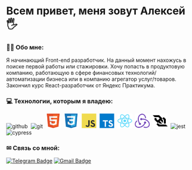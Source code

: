 # Всем привет, меня зовут Алексей 🖐️

### :man_technologist: Обо мне:
Я начинающий Front-end разработчик. 
На данный момент нахожусь в поиске первой работы или стажировки. 
Хочу попасть в продуктовую компанию,  работающую в сфере финансовых технологий/автоматизации бизнеса или в компанию агрегатор услуг/товаров.
Закончил курс React-разработчик от Яндекс Практикума. 

### 💻 Технологии, которым я владею:
<div>
    <img src="https://user-images.githubusercontent.com/25181517/192108374-8da61ba1-99ec-41d7-80b8-fb2f7c0a4948.png" title="github" alt="github" width="40"      height="40"/>&nbsp
        <img src="https://user-images.githubusercontent.com/25181517/192108372-f71d70ac-7ae6-4c0d-8395-51d8870c2ef0.png" title="git" alt="git" width="40"      height="40"/>&nbsp
  <img src="https://github.com/devicons/devicon/blob/master/icons/html5/html5-original.svg" title="html5" alt="html5" width="40" height="40"/>&nbsp
  <img src="https://github.com/devicons/devicon/blob/master/icons/css3/css3-original.svg" title="css" alt="css" width="40" height="40"/>&nbsp
  <img src="https://github.com/devicons/devicon/blob/master/icons/javascript/javascript-original.svg" title="javascript" alt="javascript" width="40" height="40"/>&nbsp
  <img src="https://github.com/devicons/devicon/blob/master/icons/typescript/typescript-original.svg" title="typescript" alt="typescript" width="40" height="40"/>&nbsp
  <img src="https://github.com/devicons/devicon/blob/master/icons/react/react-original.svg" title="react" alt="react" width="40" height="40"/>&nbsp
  <img src="https://github.com/devicons/devicon/blob/master/icons/redux/redux-original.svg" title="redux" alt="redux" width="40" height="40"/>&nbsp
  <img src="https://github.com/Workshape/tech-icons/blob/master/icons/websockets.svg" title="websockets" alt="websockets" width="40" height="40"/>&nbsp
  <img src="https://user-images.githubusercontent.com/25181517/187955005-f4ca6f1a-e727-497b-b81b-93fb9726268e.png" title="jest" alt="jest" width="40" height="40"/>&nbsp
  <img src="https://github.com/cypress-io/cypress-icons/blob/master/src/icons/icon_128x128.png" title="cypress" alt="cypress" width="40" height="40"/>&nbsp
  </div>
  
  
### ✉ Связь со мной: 
[![Telegram Badge](https://img.shields.io/badge/-alex_de_suzo-blue?style=flat&logo=Telegram&logoColor=white)](https://t.me/alex_de_suzo) [![Gmail Badge](https://img.shields.io/badge/-Gmail-red?style=flat&logo=Gmail&logoColor=white)](mailto:aleksei.usoff@gmail.com)
